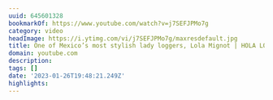 ```yaml
---
uuid: 645601328
bookmarkOf: https://www.youtube.com/watch?v=j7SEFJPMo7g
category: video
headImage: https://i.ytimg.com/vi/j7SEFJPMo7g/maxresdefault.jpg
title: One of Mexico’s most stylish lady loggers, Lola Mignot | HOLA LOLA | Vans Surf
domain: youtube.com
description:
tags: []
date: '2023-01-26T19:48:21.249Z'
highlights:
---
```




